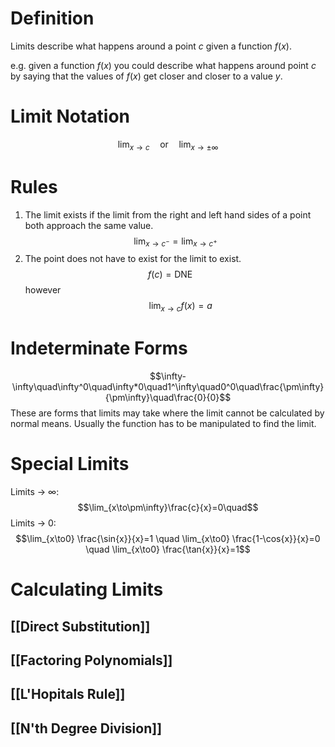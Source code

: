 
# Definition

Limits describe what happens around a point $c$ given a function $f(x)$. 

e.g. given a function $f(x)$ you could describe what happens around point $c$ by saying that the values of $f(x)$ get closer and closer to a value $y$.

# Limit Notation 
$$\lim_{x\to c}\quad\text{or}\quad\lim_{x\to\pm\infty}$$

# Rules
1. The limit exists if the limit from the right and left hand sides of a point both approach the same value. $$\lim_{x\to c^-}=\lim_{x\to c^+}$$
2. The point does not have to exist for the limit to exist. $$f(c)=\text{DNE}\quad$$however $$\quad\lim_{x\to c}f(x)=a$$

# Indeterminate Forms
$$\infty-\infty\quad\infty^0\quad\infty*0\quad1^\infty\quad0^0\quad\frac{\pm\infty}{\pm\infty}\quad\frac{0}{0}$$
These are forms that limits may take where the limit cannot be calculated by normal means. Usually the function has to be manipulated to find the limit.

# Special Limits

Limits -> $\infty$: $$\lim_{x\to\pm\infty}\frac{c}{x}=0\quad$$
Limits -> 0:$$\lim_{x\to0} \frac{\sin{x}}{x}=1 \quad \lim_{x\to0} \frac{1-\cos{x}}{x}=0 \quad \lim_{x\to0} \frac{\tan{x}}{x}=1$$

# Calculating Limits

## [[Direct Substitution]]

## [[Factoring Polynomials]]

## [[L'Hopitals Rule]]

## [[N'th Degree Division]]
